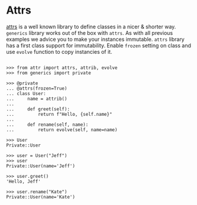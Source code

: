 # Attrs

[attrs](https://www.attrs.org/en/stable/) is a well known library to define
classes in a nicer & shorter way. `generics` library works out of the box with
`attrs`. As with all previous examples we advice you to make your instances
immutable. `attrs` library has a first class support for immutability. Enable
`frozen` setting on class and use `evolve` function to copy instancies of it.

```pycon

>>> from attr import attrs, attrib, evolve
>>> from generics import private

>>> @private
... @attrs(frozen=True)
... class User:
...     name = attrib()
...
...     def greet(self):
...         return f"Hello, {self.name}"
...
...     def rename(self, name):
...         return evolve(self, name=name)

>>> User
Private::User

>>> user = User("Jeff")
>>> user
Private::User(name='Jeff')

>>> user.greet()
'Hello, Jeff'

>>> user.rename("Kate")
Private::User(name='Kate')

```
